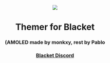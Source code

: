 <div align="center">
  <img src="https://cdn.discordapp.com/attachments/924409184496271440/1135468018890186792/image.png">
  <h1>Themer for Blacket</h1>
  <h3>(AMOLED made by monkxy, rest by Pablo</h3>
  <h3><a href="https://discord.gg/blacket">Blacket Discord</a></h3>
</div>

